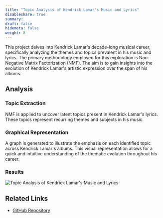 ```yaml
---
title: "Topic Analysis of Kendrick Lamar's Music and Lyrics"
disableshare: true
summary: 
draft: false
hidemeta: false
weight: 8
---
```


This project delves into Kendrick Lamar's decade-long musical career, specifically analyzing the themes and topics prevalent in his music and lyrics. The primary methodology employed for this exploration is Non-Negative Matrix Factorization (NMF). The aim is to gain insights into the evolution of Kendrick Lamar's artistic expression over the span of his albums.

## Analysis

### Topic Extraction

NMF is applied to uncover latent topics present in Kendrick Lamar's lyrics. These topics represent recurring themes and subjects in his music.

### Graphical Representation

A graph is generated to illustrate the emphasis on each identified topic across Kendrick Lamar's albums. This visual representation allows for a quick and intuitive understanding of the thematic evolution throughout his career.

### Results

![Topic Analysis of Kendrick Lamar's Music and Lyrics](/images/projects/kendrick-lyrics-analysis/plot.png)

## Related Links

- [GitHub Repository](https://github.com/vishruthdevan/kendrick-lyrics-analysis/)
